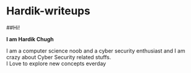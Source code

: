 # Hardik-writeups

##Hi! </br>

**I am Hardik Chugh**

I am a computer science noob and a cyber security enthusiast and I am crazy about Cyber Security related stuffs. </br>
I Love to explore new concepts everday

